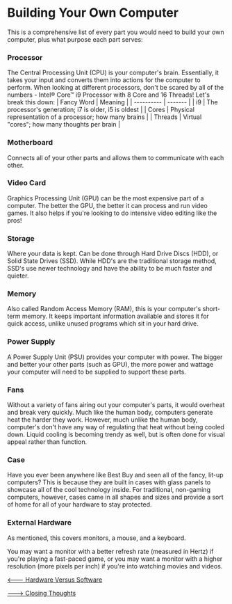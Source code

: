 # Building Your Own Computer

This is a comprehensive list of every part you would need to build your own computer, plus what purpose each part serves:

### Processor
The Central Processing Unit (CPU) is your computer's brain. Essentially, it takes your input and converts them into actions for the computer to perform. When looking at different processors, don't be scared by all of the numbers - Intel® Core™ i9 Processor with 8 Core and 16 Threads! Let's break this down:
| Fancy Word | Meaning |
| ---------- | ------- |
| i9 | The processor's generation; i7 is older, i5 is oldest |
| Cores | Physical representation of a processor; how many brains |
| Threads | Virtual "cores"; how many thoughts per brain |

### Motherboard
Connects all of your other parts and allows them to communicate with each other.

### Video Card
Graphics Processing Unit (GPU) can be the most expensive part of a computer. The better the GPU, the better it can process and run video games. It also helps if you're looking to do intensive video editing like the pros!

### Storage
Where your data is kept. Can be done through Hard Drive Discs (HDD), or Solid State Drives (SSD). While HDD's are the traditional storage method, SSD's use newer technology and have the ability to be much faster and quieter.

### Memory
Also called Random Access Memory (RAM), this is your computer's short-term memory. It keeps important information available and stores it for quick access, unlike unused programs which sit in your hard drive.

### Power Supply
A Power Supply Unit (PSU) provides your computer with power. The bigger and better your other parts (such as GPU), the more power and wattage your computer will need to be supplied to support these parts.

### Fans
Without a variety of fans airing out your computer's parts, it would overheat and break very quickly. Much like the human body, computers generate heat the harder they work. However, much unlike the human body, computer's don't have any way of regulating that heat without being cooled down. Liquid cooling is becoming trendy as well, but is often done for visual appeal rather than function.

### Case
Have you ever been anywhere like Best Buy and seen all of the fancy, lit-up computers? This is because they are built in cases with glass panels to showcase all of the cool technology inside. For traditional, non-gaming computers, however, cases came in all shapes and sizes and provide a sort of home for all of your hardware to stay protected.

### External Hardware
As mentioned, this covers monitors, a mouse, and a keyboard.

You may want a monitor with a better refresh rate (measured in Hertz) if you're playing a fast-paced game, or you may want a monitor with a higher resolution (more pixels per inch) if you're into watching movies and videos.

[<--- Hardware Versus Software](https://github.com/gabrielivey/Computers/tree/Hardware-Versus-Software)

[---> Closing Thoughts](https://github.com/gabrielivey/Computers/tree/Closing-Thoughts)
